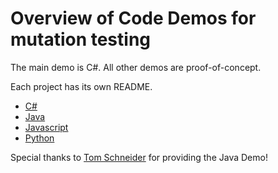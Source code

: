 # Overview of Code Demos for mutation testing

The main demo is C#. All other demos are proof-of-concept.

Each project has its own README.

- [C#](DemoCsharp/README.md)
- [Java](DemoJava/Demo/README.md)
- [Javascript](DemoJs/README.md)
- [Python](DemoPython/python-demo/README.md)

Special thanks to [Tom Schneider](https://github.com/ric03) for providing the Java Demo!
